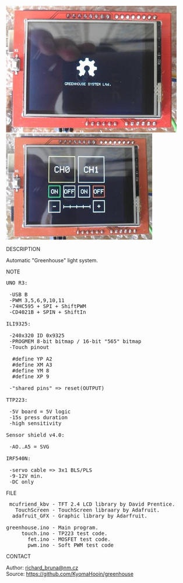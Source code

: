 ![Greenhouse Logo](https://github.com/KyomaHooin/greenhouse/raw/master/greenhouse_2_screen.jpg "screenshot")
![Greenhouse Menu](https://github.com/KyomaHooin/greenhouse/raw/master/greenhouse_1_screen.jpg "screenshot")

DESCRIPTION

Automatic "Greenhouse" light system.

NOTE

<pre>
UNO R3:

 -USB B
 -PWM 3,5,6,9,10,11
 -74HC595 + SPI + ShiftPWM
 -CD4021B + SPIN + ShiftIn

ILI9325:

 -240x320 ID 0x9325
 -PROGMEM 8-bit bitmap / 16-bit "565" bitmap
 -Touch pinout

  #define YP A2
  #define XM A3
  #define YM 8
  #define XP 9

 -"shared pins" => reset(OUTPUT)

TTP223:

 -5V board = 5V logic
 -15s press duration
 -high sensitivity

Sensor shield v4.0:

 -AO..A5 = SVG

IRF540N:

 -servo cable => 3x1 BLS/PLS
 -9-12V min.
 -DC only
</pre>

FILE

<pre>
 mcufriend_kbv - TFT 2.4 LCD library by David Prentice.
   TouchScreen - TouchScreen libraary by Adafruit.
  adafruit_GFX - Graphic library by Adarfruit.

greenhouse.ino - Main program.
     touch.ino - TP223 test code.
       fet.ino - MOSFET test code.
       pwm.ino - Soft PWM test code
</pre>

CONTACT

Author: richard_bruna@nm.cz<br>
Source: https://github.com/KyomaHooin/greenhouse

